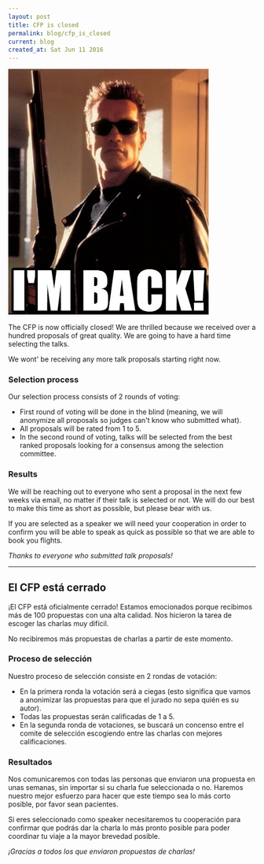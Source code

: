 ```yaml
---
layout: post
title: CFP is closed
permalink: blog/cfp_is_closed
current: blog
created_at: Sat Jun 11 2016
---
```


![RubyConf Colombia is back](/img/blog/rubyconf-colombia-is-back.png)

The CFP is now officially closed! We are thrilled because we received over a
hundred proposals of great quality. We are going to have a hard time selecting
the talks.

We wont' be receiving any more talk proposals starting right now.

### Selection process

Our selection process consists of 2 rounds of voting:
* First round of voting will be done in the blind (meaning, we will anonymize
all proposals so judges can't know who submitted what).
* All proposals will be rated from 1 to 5.
* In the second round of voting, talks will be selected from the best ranked
proposals looking for a consensus among the selection committee.

### Results

We will be reaching out to everyone who sent a proposal in the next few weeks
via email, no matter if their talk is selected or not. We will do our best to
make this time as short as possible, but please bear with us.

If you are selected as a speaker we will need your cooperation in order to
confirm you will be able to speak as quick as possible so that we are able to
book you flights.

*Thanks to everyone who submitted talk proposals!*

* * *

## El CFP está cerrado

¡El CFP está oficialmente cerrado! Estamos emocionados porque recibimos más de
100 propuestas con una alta calidad. Nos hicieron la tarea de escoger las
charlas muy difícil.

No recibiremos más propuestas de charlas a partir de este momento.


### Proceso de selección

Nuestro proceso de selección consiste en 2 rondas de votación:
* En la primera ronda la votación será a ciegas (esto significa que vamos a
anonimizar las propuestas para que el jurado no sepa quién es su autor).
* Todas las propuestas serán calificadas de 1 a 5.
* En la segunda ronda de votaciones, se buscará un concenso entre el comite de
selección escogiendo entre las charlas con mejores calificaciones.

### Resultados

Nos comunicaremos con todas las personas que enviaron una propuesta en unas
semanas, sin importar si su charla fue seleccionada o no. Haremos nuestro mejor
esfuerzo para hacer que este tiempo sea lo más corto posible, por favor sean
pacientes.

Si eres seleccionado como speaker necesitaremos tu cooperación para confirmar
que podrás dar la charla lo más pronto posible para poder coordinar tu viaje a
la mayor brevedad posible.

*¡Gracias a todos los que enviaron propuestas de charlas!*

